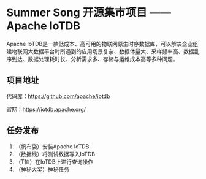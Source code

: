# Summer Song 开源集市项目 —— Apache IoTDB

Apache IoTDB是一款低成本、高可用的物联网原生时序数据库，可以解决企业组建物联网大数据平台时所遇到的应用场景复杂、数据体量大、采样频率高、数据乱序到达、数据处理耗时长、分析需求多、存储与运维成本高等多种问题。

## 项目地址

代码库：https://github.com/apache/iotdb

官网：https://iotdb.apache.org/

## 任务发布

1. （帆布袋）安装Apache IoTDB
2. （数据线）将测试数据写入IoTDB
3. （T恤）在IoTDB上进行查询操作
4. （神秘大奖）神秘任务
   

